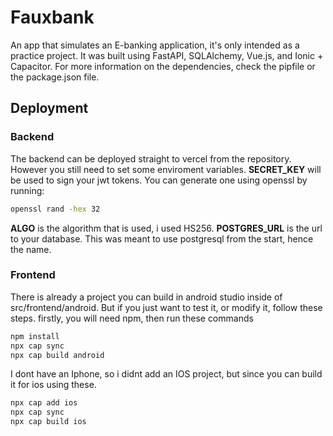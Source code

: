 # Fauxbank
An app that simulates an E-banking application, it's only intended as a practice project. It was built using FastAPI, SQLAlchemy, Vue.js, and Ionic + Capacitor.
For more information on the dependencies, check the pipfile or the package.json file.

## Deployment
### Backend
The backend can be deployed straight to vercel from the repository. However you still need to set some enviroment variables.
**SECRET_KEY** will be used to sign your jwt tokens. You can generate one using openssl by running:
```bash
openssl rand -hex 32
```
**ALGO** is the algorithm that is used, i used HS256.
**POSTGRES_URL** is the url to your database. This was meant to use postgresql from the start, hence the name.

### Frontend
There is already a project you can build in android studio inside of src/frontend/android. But if you just want to test it, or modify it, follow these steps.
firstly, you will need npm, then run these commands
```bash
npm install
npx cap sync
npx cap build android
```
I dont have an Iphone, so i didnt add an IOS project, but since you can build it for ios using these.
```bash
npx cap add ios
npx cap sync
npx cap build ios
```
